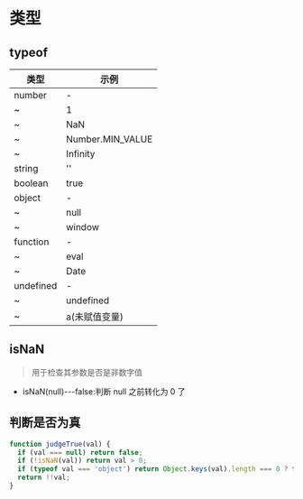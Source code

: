 # 类型

## typeof

| 类型        | 示例               |
|-----------|------------------|
| number    | -                |
| ~         | 1                |
| ~         | NaN              |
| ~         | Number.MIN_VALUE |
| ~         | Infinity         |
| string    | ''               |
| boolean   | true             |
| object    | -                |
| ~         | null             |
| ~         | window           |
| function  | -                |
| ~         | eval             |
| ~         | Date             |
| undefined | -                |
| ~         | undefined        |
| ~         | a(未赋值变量)         |

## isNaN

> 用于检查其参数是否是非数字值

- isNaN(null)---false:判断 null 之前转化为 0 了

## 判断是否为真

```javascript
function judgeTrue(val) {
  if (val === null) return false;
  if (!isNaN(val)) return val > 0;
  if (typeof val === 'object') return Object.keys(val).length === 0 ? false : true;
  return !!val;
}
```